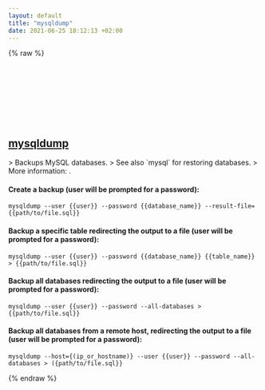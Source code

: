 ```yaml
---
layout: default
title: "mysqldump"
date: 2021-06-25 18:12:13 +02:00
---
```

{% raw %}
<h2 id="mysqldump">
  <a href="/en/common/mysqldump.html">mysqldump</a> <a href="#mysqldump"><svg class="icon">
    <use href="/assets/images/unicode_sprite.svg#link" />
  </svg></a>
</h2>
> Backups MySQL databases.
> See also `mysql` for restoring databases.
> More information: <https://dev.mysql.com/doc/refman/en/mysqldump.html>.

#### Create a backup (user will be prompted for a password):
```shell
mysqldump --user {{user}} --password {{database_name}} --result-file={{path/to/file.sql}}
```
#### Backup a specific table redirecting the output to a file (user will be prompted for a password):
```shell
mysqldump --user {{user}} --password {{database_name}} {{table_name}} > {{path/to/file.sql}}
```
#### Backup all databases redirecting the output to a file (user will be prompted for a password):
```shell
mysqldump --user {{user}} --password --all-databases > {{path/to/file.sql}}
```
#### Backup all databases from a remote host, redirecting the output to a file (user will be prompted for a password):
```shell
mysqldump --host={(ip_or_hostname)} --user {{user}} --password --all-databases > ({path/to/file.sql}}
```
{% endraw %}